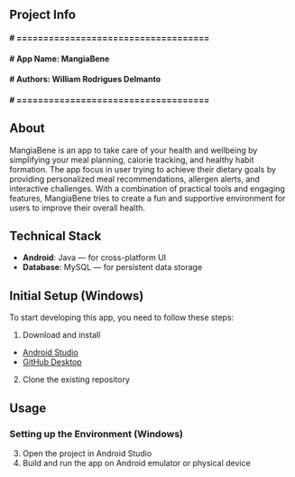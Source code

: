 ## Project Info
#### # ====================================
#### # App Name: MangiaBene
#### # Authors: William Rodrigues Delmanto
#### # ====================================

## About
MangiaBene is an app to take care of your health and wellbeing by simplifying your meal planning, calorie tracking, and healthy habit formation. The app focus in user trying to achieve their dietary goals by providing personalized meal recommendations, allergen alerts, and interactive challenges. With a combination of practical tools and engaging features, MangiaBene tries to create a fun and supportive environment for users to improve their overall health.

## Technical Stack
- **Android**: Java — for cross-platform UI
- **Database**: MySQL — for persistent data storage

## Initial Setup (Windows)
To start developing this app, you need to follow these steps:

1. Download and install
- [Android Studio](https://developer.android.com/studio)
- [GitHub Desktop](https://desktop.github.com/)

2. Clone the existing repository

## Usage

### Setting up the Environment (Windows)

3. Open the project in Android Studio
4. Build and run the app on Android emulator or physical device
